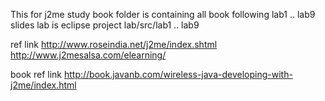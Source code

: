 This for j2me study 
book folder is containing all book following lab1 .. lab9
slides
lab is eclipse project
lab/src/lab1 .. lab9

ref link 
http://www.roseindia.net/j2me/index.shtml
http://www.j2mesalsa.com/elearning/

book ref link
http://book.javanb.com/wireless-java-developing-with-j2me/index.html